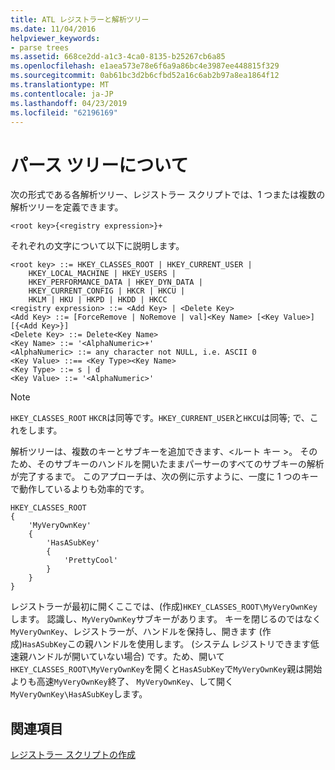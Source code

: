 ```yaml
---
title: ATL レジストラーと解析ツリー
ms.date: 11/04/2016
helpviewer_keywords:
- parse trees
ms.assetid: 668ce2dd-a1c3-4ca0-8135-b25267cb6a85
ms.openlocfilehash: e1aea573e78e6f6a9a86bc4e3987ee448815f329
ms.sourcegitcommit: 0ab61bc3d2b6cfbd52a16c6ab2b97a8ea1864f12
ms.translationtype: MT
ms.contentlocale: ja-JP
ms.lasthandoff: 04/23/2019
ms.locfileid: "62196169"
---
```

# <a name="understanding-parse-trees"></a>パース ツリーについて

次の形式である各解析ツリー、レジストラー スクリプトでは、1 つまたは複数の解析ツリーを定義できます。

```
<root key>{<registry expression>}+
```

それぞれの文字について以下に説明します。

```
<root key> ::= HKEY_CLASSES_ROOT | HKEY_CURRENT_USER |
    HKEY_LOCAL_MACHINE | HKEY_USERS |
    HKEY_PERFORMANCE_DATA | HKEY_DYN_DATA |
    HKEY_CURRENT_CONFIG | HKCR | HKCU |
    HKLM | HKU | HKPD | HKDD | HKCC
<registry expression> ::= <Add Key> | <Delete Key>
<Add Key> ::= [ForceRemove | NoRemove | val]<Key Name> [<Key Value>][{<Add Key>}]
<Delete Key> ::= Delete<Key Name>
<Key Name> ::= '<AlphaNumeric>+'
<AlphaNumeric> ::= any character not NULL, i.e. ASCII 0
<Key Value> ::== <Key Type><Key Name>
<Key Type> ::= s | d
<Key Value> ::= '<AlphaNumeric>'
```

> [!NOTE]
> `HKEY_CLASSES_ROOT` `HKCR`は同等です。`HKEY_CURRENT_USER`と`HKCU`は同等; で、これをします。

解析ツリーは、複数のキーとサブキーを追加できます、\<ルート キー >。 そのため、そのサブキーのハンドルを開いたままパーサーのすべてのサブキーの解析が完了するまで。 このアプローチは、次の例に示すように、一度に 1 つのキーで動作しているよりも効率的です。

```
HKEY_CLASSES_ROOT
{
    'MyVeryOwnKey'
    {
        'HasASubKey'
        {
            'PrettyCool'
        }
    }
}
```

レジストラーが最初に開くここでは、(作成)`HKEY_CLASSES_ROOT\MyVeryOwnKey`します。 認識し、`MyVeryOwnKey`サブキーがあります。 キーを閉じるのではなく`MyVeryOwnKey`、レジストラーが、ハンドルを保持し、開きます (作成)`HasASubKey`この親ハンドルを使用します。 (システム レジストリできます低速親ハンドルが開いていない場合) です。ため、開いて`HKEY_CLASSES_ROOT\MyVeryOwnKey`を開くと`HasASubKey`で`MyVeryOwnKey`親は開始よりも高速`MyVeryOwnKey`終了、 `MyVeryOwnKey`、して開く`MyVeryOwnKey\HasASubKey`します。

## <a name="see-also"></a>関連項目

[レジストラー スクリプトの作成](../atl/creating-registrar-scripts.md)
